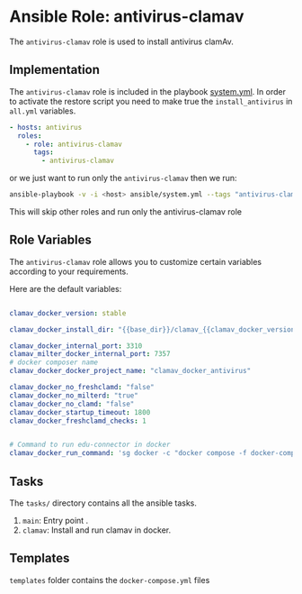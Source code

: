 # Ansible Role: antivirus-clamav

The `antivirus-clamav` role is used to install antivirus clamAv. 

## Implementation

The `antivirus-clamav` role is included in the playbook [system.yml](../../../system.yml).
In order to activate the restore script you need to make true the `install_antivirus` in `all.yml` variables.

```yaml
- hosts: antivirus
  roles:
    - role: antivirus-clamav
      tags: 
        - antivirus-clamav

```

or we just want to run only the `antivirus-clamav` then we run:

```sh
ansible-playbook -v -i <host> ansible/system.yml --tags "antivirus-clamav"
```
This will skip other roles and run only the antivirus-clamav role


## Role Variables

The `antivirus-clamav` role allows you to customize certain variables according to your requirements. 

Here are the default variables:


```yaml

clamav_docker_version: stable

clamav_docker_install_dir: "{{base_dir}}/clamav_{{clamav_docker_version|replace('.','_')}}"

clamav_docker_internal_port: 3310
clamav_milter_docker_internal_port: 7357
# docker composer name
clamav_docker_docker_project_name: "clamav_docker_antivirus"

clamav_docker_no_freshclamd: "false"
clamav_docker_no_milterd: "true"
clamav_docker_no_clamd: "false"
clamav_docker_startup_timeout: 1800
clamav_docker_freshclamd_checks: 1


# Command to run edu-connector in docker
clamav_docker_run_command: 'sg docker -c "docker compose -f docker-compose.yml up -d"'

```

## Tasks

The `tasks/` directory contains all the ansible tasks.

1. `main`: Entry point .
2. `clamav`: Install and run clamav in docker.

## Templates

`templates` folder contains the `docker-compose.yml` files
